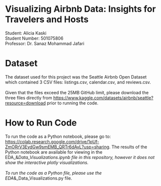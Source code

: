 # Visualizing Airbnb Data: Insights for Travelers and Hosts

Student: Alicia Kaski <br>
Student Number: 501075806 <br>
Professor: Dr. Sanaz Mohammad Jafari

# Dataset
The dataset used for this project was the Seattle Airbnb Open Dataset which contained 3 CSV files: listings.csv, calendar.csv, and reviews.csv. <br><br>
Given that the files exceed the 25MB GitHub limit, please download the three files directly from https://www.kaggle.com/datasets/airbnb/seattle?resource=download prior to running the code. 

# How to Run Code
To run the code as a Python notebook, please go to: https://colab.research.google.com/drive/1pUf-ZmORrV3EydGw9smEMB_QRTr6dAvL?usp=sharing. The results of the Python notebook are available for viewing in the EDA_&_Data_Visualizations.ipynb file in this repository, however it does not show the interactive plotly visualizations. <br> <br>
To run the code as a Python file, please use the EDA_&_Data_Visualizations.py file.

